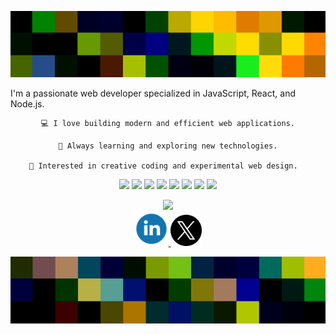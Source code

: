 <head>
  <link href="https://fonts.googleapis.com/css2?family=Jersey+10&display=swap" rel="stylesheet">
</head>

<p align="center">
  <img src="https://raw.githubusercontent.com/mguittari/mguittari/main/assets/ban4.png" alt="Image" />
</p>
<div align="center">
  <p style="text-align: left; max-width: 600px; text-wrap: wrap;">
    I'm a passionate web developer specialized in JavaScript, React, and Node.js.

    💻 I love building modern and efficient web applications.

    🚀 Always learning and exploring new technologies.

    🎨 Interested in creative coding and experimental web design.  
  </p>
<div align="center">
  <p align="center">
    <img src="https://img.shields.io/badge/Sass-pink?style=flat&logo=sass&logoColor=black" />
    <img src="https://img.shields.io/badge/Tailwind-lightblue?style=flat&logo=tailwindcss&logoColor=black" />
    <img src="https://img.shields.io/badge/Javascript-yellow?style=flat&logo=javascript&logoColor=white" />
    <img src="https://img.shields.io/badge/React-blue?style=flat&logo=react&logoColor=white" />
    <img src="https://img.shields.io/badge/Node-gold?style=flat&logo=nodedotjs&logoColor=black" />
    <img src="https://img.shields.io/badge/Express-green?style=flat&logo=express&logoColor=white" />
    <img src="https://img.shields.io/badge/MySQL-darkblue?style=flat&logo=mysql&logoColor=white" />
    <img src="https://img.shields.io/badge/Figma-violet?style=flat&logo=figma&logoColor=white" />
  </p>
</div>
<div align="center">
  <img  src="https://github-readme-stats.vercel.app/api?username=mguittari&show_icons=true&theme=merko&hide=issues" />
</div>
<div align="center">
<a href="linkedin.com/in/mattiasguittari">
  <img style="width: 55px;" src="assets/Linkedin.svg" />
</a>
<a href="linkedin.com/">
  <img style="width: 50px;"  src="assets/X.png" />
</a>
</div>
<p align="center">
  <img src="https://raw.githubusercontent.com/mguittari/mguittari/main/assets/ban7.png" alt="Image" />
</p>
</div>
